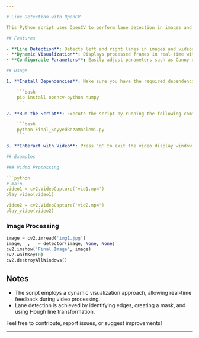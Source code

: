 ```yaml
---

# Line Detection with OpenCV

This Python script uses OpenCV to perform lane detection in images and videos. It utilizes edge detection, Hough line transformation, and averaging to identify and draw the left and right lines on the road.

## Features

- **Line Detection**: Detects left and right lanes in images and videos.
- **Dynamic Visualization**: Displays processed frames in real-time with OpenCV.
- **Configurable Parameters**: Easily adjust parameters such as Canny edge detection thresholds, Hough line transformation parameters, and more.

## Usage

1. **Install Dependencies**: Make sure you have the required dependencies installed. You can install them using the following:

    ```bash
    pip install opencv-python numpy
    ```

2. **Run the Script**: Execute the script by running the following command:

    ```bash
    python Final_SeyyedRezaMoslemi.py
    ```

3. **Interact with Video**: Press 'q' to exit the video display window.

## Examples

### Video Processing

```python
# main
video1 = cv2.VideoCapture('vid1.mp4')
play_video(video1)

video2 = cv2.VideoCapture('vid2.mp4')
play_video(video2)
```

### Image Processing

```python
image = cv2.imread('img1.jpg')
image, _, _ = detector(image, None, None)
cv2.imshow('Final Image', image)
cv2.waitKey(0)
cv2.destroyAllWindows()
```

## Notes

- The script employs a dynamic visualization approach, allowing real-time feedback during video processing.
- Lane detection is achieved by identifying edges, creating a mask, and using Hough line transformation.

Feel free to contribute, report issues, or suggest improvements!

---
```

